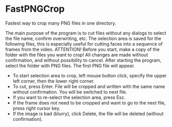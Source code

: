 # FastPNGCrop
Fastest way to crop many PNG files in one directory.

The main purpose of the program is to cut files without any dialogs to select the file name, confirm overwriting, etc. The selection area is saved for the following files, this is especially useful for cutting faces into a sequence of frames from the video.
ATTENTION! Before you start, make a copy of the folder with the files you want to crop! All changes are made without confirmation, and without possibility to cancel.
After starting the program, select the folder with PNG files. The first PNG file will appear.
 - To start selection area to crop, left mouse button click, specify the upper left corner, then the lower right corner.
 - To cut, press Enter. File will be cropped and written with the same name without confirmation. You will be switched to next file.
 - If you want to re-select the selection area, press Esc. 
 - If the frame does not need to be cropped and want to go to the next file, press right cursor key. 
 - If the image is bad (blurry), click Delete, the file will be deleted (without confirmation).
